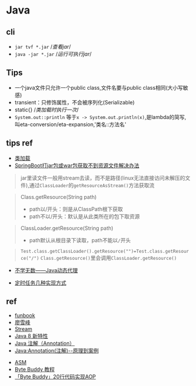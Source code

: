 # Java

## cli

+ `jar tvf *.jar` /*查看jar*/
+ `java -jar *.jar` /*运行可执行jar*/

## Tips

+ 一个java文件只允许一个public class,文件名要与public class相同(大小写敏感)
+ transient：只修饰属性，不会被序列化(Serializable)
+ static{} /*类加载时执行一次*/
+ `System.out::println` 等于`x -> System.out.println(x)`,是lambda的简写,叫eta-conversion/eta-expansion,'类名::方法名'

## tips ref

+ [类加载](https://www.cnblogs.com/caolaoshi/p/7824748.html)
+ [SpringBoot打jar包或war包获取不到资源文件解决办法](https://juejin.im/post/5be14d11f265da612d18bbf4)
>jar里读文件一般用stream去读，而不是路径(linux无法直接访问未解压的文件),通过`ClassLoader`的`getResourceAsStream()`方法获取流

>Class.getResource(String path)
>+ path以/开头：则是从ClassPath根下获取
>+ path不以/开头：默认是从此类所在的包下取资源

>ClassLoader.getResource(String path)
>+ path默认从根目录下读取，path不能以`/`开头

>`Test.class.getClassLoader().getResource("")=Test.class.getResource("/")`
>`Class.getResource()`里会调用`ClassLoader.getResource()`

+ [不学无数——Java动态代理](https://juejin.im/post/5b9877a2e51d450e9e43e5cb)

+ [定时任务几种实现方式](https://blog.csdn.net/revitalizing/article/details/61420556)

## ref

+ [funbook](http://www.runoob.com/java/java-tutorial.html)
+ [廖雪峰](https://www.feiyangedu.com/category/JavaSE)
+ [Stream](https://www.ibm.com/developerworks/cn/java/j-lo-java8streamapi/index.html)
+ [Java 8 新特性](http://www.runoob.com/java/java8-new-features.html)
+ [Java 注解（Annotation）](https://www.runoob.com/w3cnote/java-annotation.html)
+ [Java:Annotation(注解)--原理到案例](https://www.jianshu.com/p/28edf5352b63)
<!-- AOP -->
+ [ASM](https://www.jianshu.com/p/a1e6b3abd789)
+ [Byte Buddy 教程](https://notes.diguage.com/byte-buddy-tutorial/)
+ [「Byte Buddy」20行代码实现AOP](https://zhuanlan.zhihu.com/p/84514959)
